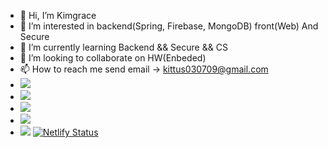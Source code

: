 - 👋 Hi, I’m Kimgrace
- 👀 I’m interested in backend(Spring, Firebase, MongoDB) front(Web) And Secure
- 🌱 I’m currently learning Backend && Secure && CS
- 💞️ I’m looking to collaborate on HW(Enbeded)
- 📫 How to reach me send email -> kittus030709@gmail.com
- <img src="https://img.shields.io/badge/Python-3776AB?style=for-the-badge&logo=Python&logoColor=white">
- <img src="https://img.shields.io/badge/HTML5-000000?style=for-the-badge&logo=HTML5&logoColor=#E34F26"/></a>
- <img src="https://img.shields.io/badge/C-FE9A85?style=for-the-badge&logo=C&logoColor=#A8B9CC"/></a>
- <img src="https://img.shields.io/badge/JavaScript-000000?style=for-the-badge&logo=JavaScript&logoColor=#F7DF1E"/></a>
- <img src="https://img.shields.io/badge/Spring-CDD2FF?style=for-the-badge&logo=Spring&logoColor=#6DB33F"/></a>
[![Netlify Status](https://api.netlify.com/api/v1/badges/1d125cf1-366f-44c8-91b5-f2e964489160/deploy-status)](https://app.netlify.com/sites/stately-meerkat-704bcc/deploys)
<!---
Kimngeunhye/Kimngeunhye is a ✨ special ✨ repository because its `README.md` (this file) appears on your GitHub profile.
You can click the Preview link to take a look at your changes.
--->

